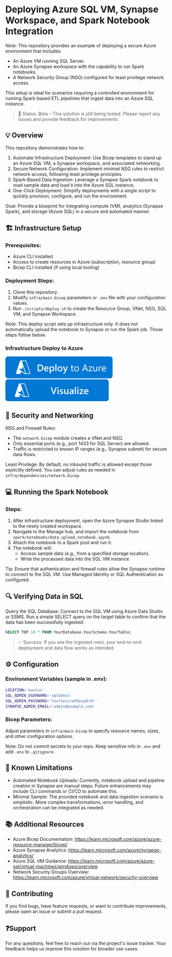 # Deploying Azure SQL VM, Synapse Workspace, and Spark Notebook Integration

Note: This repository provides an example of deploying a secure Azure environment that includes:
- An Azure VM running SQL Server.
- An Azure Synapse workspace with the capability to run Spark notebooks.
- A Network Security Group (NSG) configured for least privilege network access.

This setup is ideal for scenarios requiring a controlled environment for running Spark-based ETL pipelines that ingest data into an Azure SQL instance.

> 📌 Status: Beta – This solution is still being tested. Please report any issues and provide feedback for improvements.

## 💡 Overview

This repository demonstrates how to:
1. Automate Infrastructure Deployment: Use Bicep templates to stand up an Azure SQL VM, a Synapse workspace, and associated networking.
2. Secure Network Configuration: Implement minimal NSG rules to restrict network access, following least privilege principles.
3. Spark-Based Data Ingestion: Leverage a Synapse Spark notebook to read sample data and load it into the Azure SQL instance.
4. One-Click Deployment: Simplify deployments with a single script to quickly provision, configure, and run the environment.

Goal: Provide a blueprint for integrating compute (VM), analytics (Synapse Spark), and storage (Azure SQL) in a secure and automated manner.

## 🏗️ Infrastructure Setup

### Prerequisites:
- Azure CLI installed
- Access to create resources in Azure (subscription, resource group)
- Bicep CLI installed (if using local tooling)

### Deployment Steps:
1. Clone this repository.
2. Modify `infra/main.bicep` parameters or `.env` file with your configuration values.
3. Run `./scripts/deploy.sh` to create the Resource Group, VNet, NSG, SQL VM, and Synapse Workspace.

Note: This deploy script sets up infrastructure only. It does not automatically upload the notebook to Synapse or run the Spark job. Those steps follow below.

### Infrastructure Deploy to Azure

[![Deploy To Azure](images/deploytoazure.svg?sanitize=true)](https://portal.azure.com/#create/Microsoft.Template/uri/https%3A%2F%2Fraw.githubusercontent.com%2Fmarcjimz%2Fazure-quickstart-templates%2Fmaster%2Finfra%2Fazuredeploy.json)
[![Visualize](images/visualizebutton.svg?sanitize=true)](http://armviz.io/#/?load=https%3A%2F%2Fraw.githubusercontent.com%2Fmarcjimz%2Fazure-quickstart-templates%2Fmaster%2Finfra%2Fazuredeploy.json)

## 🔑 Security and Networking

NSG and Firewall Rules:
- The `network.bicep` module creates a VNet and NSG.
- Only essential ports (e.g., port 1433 for SQL Server) are allowed.
- Traffic is restricted to known IP ranges (e.g., Synapse subnet) for secure data flows.

Least Privilege: By default, no inbound traffic is allowed except those explicitly defined. You can adjust rules as needed in `infra/dependencies/network.bicep`.

## 💻 Running the Spark Notebook

### Steps:
1. After infrastructure deployment, open the Azure Synapse Studio linked to the newly created workspace.
2. Navigate to the Manage hub, and import the notebook from `spark/notebooks/data_upload_notebook.ipynb`.
3. Attach the notebook to a Spark pool and run it.
4. The notebook will:
   - Access sample data (e.g., from a specified storage location).
   - Write the processed data into the SQL VM instance.

Tip: Ensure that authentication and firewall rules allow the Synapse runtime to connect to the SQL VM. Use Managed Identity or SQL Authentication as configured.

## 🔍 Verifying Data in SQL

Query the SQL Database:
Connect to the SQL VM using Azure Data Studio or SSMS.
Run a simple SELECT query on the target table to confirm that the data has been successfully ingested:

```sql
SELECT TOP 10 * FROM YourDatabase.YourSchema.YourTable;
```

> ✅ Success: If you see the ingested rows, your end-to-end deployment and data flow works as intended.

## ⚙️ Configuration

### Environment Variables (sample in .env):

```bash
LOCATION='eastus'
SQL_ADMIN_USERNAME='sqlAdmin'
SQL_ADMIN_PASSWORD='YourSecureP@ssw0rd!'
SYNAPSE_ADMIN_EMAIL='admin@example.com'
```

### Bicep Parameters:

Adjust parameters in `infra/main.bicep` to specify resource names, sizes, and other configuration options.

Note: Do not commit secrets to your repo. Keep sensitive info in `.env` and add `.env` to `.gitignore`.

## 📜 Known Limitations

- Automated Notebook Uploads: Currently, notebook upload and pipeline creation in Synapse are manual steps. Future enhancements may include CLI commands or CI/CD to automate this.
- Minimal Sample: The provided notebook and data ingestion scenario is simplistic. More complex transformations, error handling, and orchestration can be integrated as needed.

## 📚 Additional Resources

- Azure Bicep Documentation: https://learn.microsoft.com/azure/azure-resource-manager/bicep/
- Azure Synapse Analytics: https://learn.microsoft.com/azure/synapse-analytics/
- Azure SQL VM Guidance: https://learn.microsoft.com/azure/azure-sql/virtual-machines/windows/overview
- Network Security Groups Overview: https://learn.microsoft.com/azure/virtual-network/security-overview

## 👥 Contributing

If you find bugs, have feature requests, or want to contribute improvements, please open an issue or submit a pull request.

## ❓Support

For any questions, feel free to reach out via the project's Issue tracker. Your feedback helps us improve this solution for broader use cases.